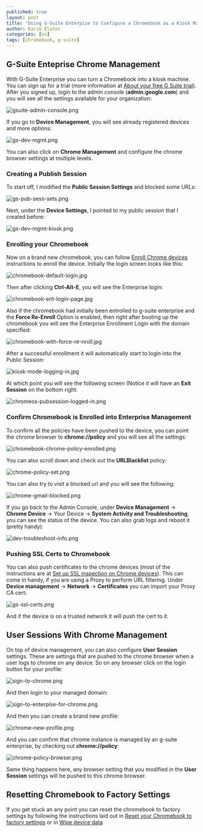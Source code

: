 ```yaml
---
published: true
layout: post
title: "Using G-Suite Enterpise to Configure a Chromebook as a Kiosk Machine"
author: Karim Elatov
categories: [os]
tags: [chromebook, g-suite]
---
```

## G-Suite Enteprise Chrome Management
With G-Suite Enterprise you can turn a Chromebook into a kiosk machine. You can sign up for a trial (more information at [About your free G Suite trial](https://support.google.com/a/answer/6388094?hl=en)). After you signed up, login to the admin console  (**admin.google.com**) and you will see all the settings available for your organization:

![gsuite-admin-console.png](https://seacloud.cc/d/480b5e8fcd/files/?p=/gsuite-kiosk/gsuite-admin-console.png&raw=1)

If you go to **Device Management**, you will see already registered devices and more options:

![gs-dev-mgmt.png](https://seacloud.cc/d/480b5e8fcd/files/?p=/gsuite-kiosk/gs-dev-mgmt.png&raw=1)

You can also click on **Chrome Management** and configure the chrome browser settings at multiple levels.

### Creating a Publish Session
To start off, I modified the **Public Session Settings** and blocked some URLs:

![gs-pub-sess-sets.png](https://seacloud.cc/d/480b5e8fcd/files/?p=/gsuite-kiosk/gs-pub-sess-sets.png&raw=1)

Next, under the **Device Settings**, I pointed to my public session that I created before:

![gs-dev-mgmt-kiosk.png](https://seacloud.cc/d/480b5e8fcd/files/?p=/gsuite-kiosk/gs-dev-mgmt-kiosk.png&raw=1)

### Enrolling your Chromebook
Now on a brand new chromebook, you can follow [Enroll Chrome devices](https://support.google.com/chrome/a/answer/1360534?hl=en) instructions to enroll the device. Initially the login screen looks like this:

![chromebook-default-login.jpg](https://seacloud.cc/d/480b5e8fcd/files/?p=/gsuite-kiosk/chromebook-default-login.jpg&raw=1)

Then after clicking **Ctrl-Alt-E**, you will see the Enterprise login:

![chromebook-ent-login-page.jpg](https://seacloud.cc/d/480b5e8fcd/files/?p=/gsuite-kiosk/chromebook-ent-login-page.jpg&raw=1)

Also if the chromebook had initially been entrolled to g-suite enterprise and the **Force Re-Enroll** Option is enabled, then right after booting up the chromebook you will see the Enterprise Enrollment Login with the domain specified:

![chromebook-with-force-re-nroll.jpg](https://seacloud.cc/d/480b5e8fcd/files/?p=/gsuite-kiosk/chromebook-with-force-re-nroll.jpg&raw=1)

After a successful enrollment it will automatically start to login into the Public Session:

![kiosk-mode-logging-in.jpg](https://seacloud.cc/d/480b5e8fcd/files/?p=/gsuite-kiosk/kiosk-mode-logging-in.jpg&raw=1)

At which point you will see the following screen (Notice it will have an **Exit Session** on the bottom right:

![chromeos-pubsession-logged-in.png](https://seacloud.cc/d/480b5e8fcd/files/?p=/gsuite-kiosk/chromeos-pubsession-logged-in.png&raw=1)

### Confirm Chromebook is Enrolled into Enterprise Management
To confirm all the policies have been pushed to the device, you can point the chrome browser to **chrome://policy** and you will see all the settings:

![chromebook-chrome-policy-enrolled.png](https://seacloud.cc/d/480b5e8fcd/files/?p=/gsuite-kiosk/chromebook-chrome-policy-enrolled.png&raw=1)

You can also scroll down and check out the **URLBlacklist** policy:

![chrome-policy-set.png](https://seacloud.cc/d/480b5e8fcd/files/?p=/gsuite-kiosk/chrome-policy-set.png&raw=1)

You can also try to visit a blocked url and you will see the following:

![chrome-gmail-blocked.png](https://seacloud.cc/d/480b5e8fcd/files/?p=/gsuite-kiosk/chrome-gmail-blocked.png&raw=1)

If you go back to the Admin Console, under **Device Management** -> **Chrome Device** -> Your Device -> **System Activity and Troubleshooting**, you can see the status of the device. You can also grab logs and reboot it (pretty handy):

![dev-troubleshoot-info.png](https://seacloud.cc/d/480b5e8fcd/files/?p=/gsuite-kiosk/dev-troubleshoot-info.png&raw=1)

### Pushing SSL Certs to Chromebook
You can also push certificates to the chrome devices (most of the instructions are at [Set up SSL inspection on Chrome devices](https://support.google.com/chrome/a/answer/3505249?hl=en)). This can come in handy, if you are using a Proxy to perform URL filtering. Under **Device management** -> **Network** -> **Certificates** you can import your Proxy CA cert:

![gs-ssl-certs.png](https://seacloud.cc/d/480b5e8fcd/files/?p=/gsuite-kiosk/gs-ssl-certs.png&raw=1)

And if the device is on a trusted network it will push the cert to it.

## User Sessions With Chrome Management
On top of device management, you can also configure **User Session** settings. These are settings that are pushed to the chrome browser when a user logs to chrome on any device. So on any browser click on the login button for your profile:

![sign-to-chrome.png](https://seacloud.cc/d/480b5e8fcd/files/?p=/gsuite-kiosk/sign-to-chrome.png&raw=1)

And then login to your managed domain:

![sign-to-enterpise-for-chrome.png](https://seacloud.cc/d/480b5e8fcd/files/?p=/gsuite-kiosk/sign-to-enterpise-for-chrome.png&raw=1)

And then you can create a brand new profile:

![chrome-new-profile.png](https://seacloud.cc/d/480b5e8fcd/files/?p=/gsuite-kiosk/chrome-new-profile.png&raw=1)

And you can confirm that chrome instance is managed by an g-suite enterprise, by checking out **chrome://policy**:

![chrome-policy-browser.png](https://seacloud.cc/d/480b5e8fcd/files/?p=/gsuite-kiosk/chrome-policy-browser.png&raw=1)

Same thing happens here, any browser setting that you modified in the **User Session** settings will be pushed to this chrome browser.

## Resetting Chromebook to Factory Settings

If you get stuck an any point you can reset the chromebook to factory settings by following the instructions laid out in [Reset your Chromebook to factory settings](https://support.google.com/chromebook/answer/183084?hl=en&ref_topic=3418733) or in [Wipe device data](https://support.google.com/chrome/a/answer/1360642)
